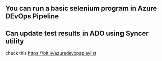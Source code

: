 ## You can run a basic selenium program in Azure DEvOps Pipeline
## Can update test results in ADO using Syncer utility

check this https://bit.ly/azuredevopsplaylist

